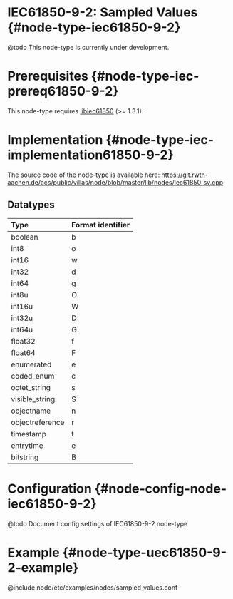 # IEC61850-9-2: Sampled Values {#node-type-iec61850-9-2}

@todo This node-type is currently under development.

# Prerequisites {#node-type-iec-prereq61850-9-2}

This node-type requires [libiec61850](http://libiec61850.com/libiec61850/) (>= 1.3.1).

# Implementation {#node-type-iec-implementation61850-9-2}

The source code of the node-type is available here:
https://git.rwth-aachen.de/acs/public/villas/node/blob/master/lib/nodes/iec61850_sv.cpp

## Datatypes

| Type            | Format identifier |
| :---            | :---              |
| boolean         | b                 |
| int8            | o                 |
| int16           | w                 |
| int32           | d                 |
| int64           | g                 |
| int8u           | O                 |
| int16u          | W                 |
| int32u          | D                 |
| int64u          | G                 |
| float32         | f                 |
| float64         | F                 |
| enumerated      | e                 |
| coded_enum      | c                 |
| octet_string    | s                 |
| visible_string  | S                 |
| objectname      | n                 |
| objectreference | r                 |
| timestamp       | t                 |
| entrytime       | e                 |
| bitstring       | B                 |

# Configuration {#node-config-node-iec61850-9-2}

@todo Document config settings of IEC61850-9-2 node-type

# Example {#node-type-uec61850-9-2-example}

@include node/etc/examples/nodes/sampled_values.conf
